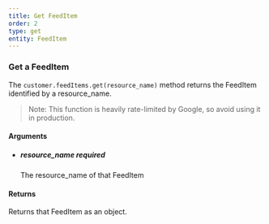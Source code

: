 ```yaml
---
title: Get FeedItem 
order: 2
type: get
entity: FeedItem 
---
```


### Get a FeedItem 

The `customer.feedItems.get(resource_name)` method returns the FeedItem identified by a resource_name. 

> Note: This function is heavily rate-limited by Google, so avoid using it in production.


#### Arguments

- 	##### resource_name _required_
	The resource_name of that FeedItem


#### Returns

Returns that FeedItem as an object.
